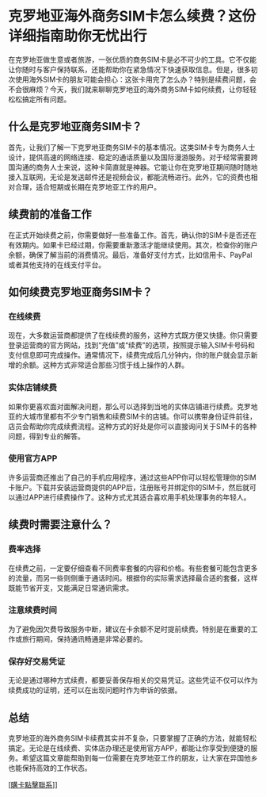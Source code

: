 # 克罗地亚海外商务SIM卡怎么续费？这份详细指南助你无忧出行

在克罗地亚做生意或者旅游，一张优质的商务SIM卡是必不可少的工具。它不仅能让你随时与客户保持联系，还能帮助你在紧急情况下快速获取信息。但是，很多初次使用海外SIM卡的朋友可能会担心：这张卡用完了怎么办？特别是续费问题，会不会很麻烦？今天，我们就来聊聊克罗地亚的海外商务SIM卡如何续费，让你轻轻松松搞定所有问题。

## 什么是克罗地亚商务SIM卡？

首先，让我们了解一下克罗地亚商务SIM卡的基本情况。这类SIM卡专为商务人士设计，提供高速的网络连接、稳定的通话质量以及国际漫游服务。对于经常需要跨国沟通的商务人士来说，这种卡简直就是神器。它能让你在克罗地亚期间随时随地接入互联网，无论是发送邮件还是视频会议，都能流畅进行。此外，它的资费也相对合理，适合短期或长期在克罗地亚工作的用户。

## 续费前的准备工作

在正式开始续费之前，你需要做好一些准备工作。首先，确认你的SIM卡是否还在有效期内。如果卡已经过期，你需要重新激活才能继续使用。其次，检查你的账户余额，确保了解当前的消费情况。最后，准备好支付方式，比如信用卡、PayPal或者其他支持的在线支付平台。

## 如何续费克罗地亚商务SIM卡？

### 在线续费

现在，大多数运营商都提供了在线续费的服务，这种方式既方便又快捷。你只需要登录运营商的官方网站，找到“充值”或“续费”的选项，按照提示输入SIM卡号码和支付信息即可完成操作。通常情况下，续费完成后几分钟内，你的账户就会显示新增的余额。这种方式非常适合那些习惯于线上操作的人群。

### 实体店铺续费

如果你更喜欢面对面解决问题，那么可以选择到当地的实体店铺进行续费。克罗地亚的大城市里都有不少专门销售和续费SIM卡的店铺。你可以携带身份证件前往，店员会帮助你完成续费流程。这种方式的好处是你可以直接询问关于SIM卡的各种问题，得到专业的解答。

### 使用官方APP

许多运营商还推出了自己的手机应用程序，通过这些APP你可以轻松管理你的SIM卡账户。下载并安装运营商提供的APP后，注册账号并绑定你的SIM卡，然后就可以通过APP进行续费操作了。这种方式尤其适合喜欢用手机处理事务的年轻人。

## 续费时需要注意什么？

### 费率选择

在续费之前，一定要仔细查看不同费率套餐的内容和价格。有些套餐可能包含更多的流量，而另一些则侧重于通话时间。根据你的实际需求选择最合适的套餐，这样既能节省开支，又能满足日常通讯需求。

### 注意续费时间

为了避免因欠费导致服务中断，建议在卡余额不足时提前续费。特别是在重要的工作或旅行期间，保持通讯畅通是非常必要的。

### 保存好交易凭证

无论是通过哪种方式续费，都要妥善保存相关的交易凭证。这些凭证不仅可以作为续费成功的证明，还可以在出现问题时作为申诉的依据。

## 总结

克罗地亚的海外商务SIM卡续费其实并不复杂，只要掌握了正确的方法，就能轻松搞定。无论是在线续费、实体店办理还是使用官方APP，都能让你享受到便捷的服务。希望这篇文章能帮助到每一位需要在克罗地亚工作的朋友，让大家在异国他乡也能保持高效的工作状态。

[[購卡點擊聯系](https://t.me/s/esim1088)]]